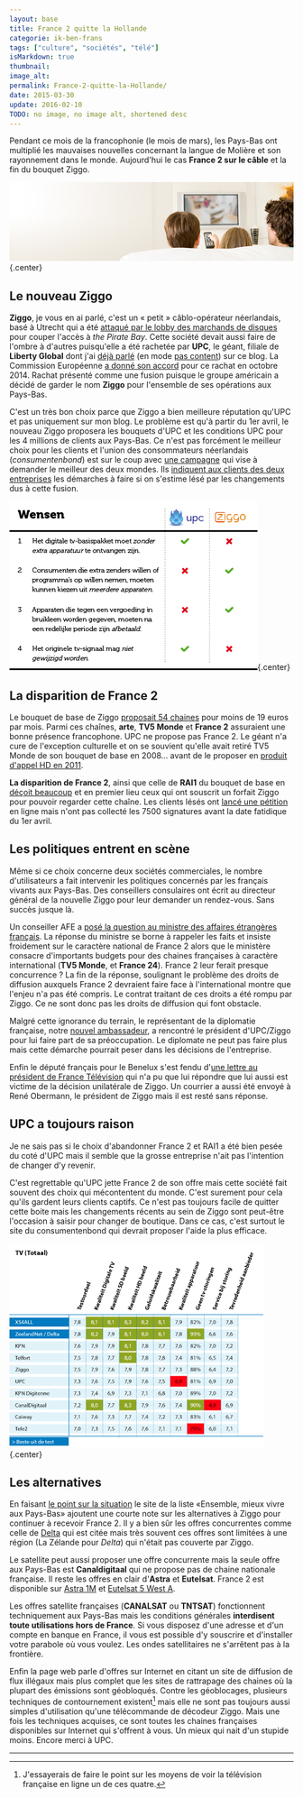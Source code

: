 ```yaml
---
layout: base
title: France 2 quitte la Hollande
categorie: ik-ben-frans
tags: ["culture", "sociétés", "télé"]
isMarkdown: true
thumbnail: 
image_alt: 
permalink: France-2-quitte-la-Hollande/
date: 2015-03-30
update: 2016-02-10
TODO: no image, no image alt, shortened desc
---
```


Pendant ce mois de la francophonie (le mois de mars), les Pays-Bas ont multiplié les mauvaises nouvelles concernant la langue de Molière et son rayonnement dans le monde. Aujourd'hui le cas **France 2 sur le câble** et la fin du bouquet Ziggo.

![bandeau-consumentenbond-teve.jpg](bandeau-consumentenbond-teve.jpg){.center}

## Le nouveau Ziggo

**Ziggo**, je vous en ai parlé, c'est un « petit » câblo-opérateur néerlandais, basé à Utrecht qui a été [attaqué par le lobby des marchands de disques](http://meinamsterdam.nl/The-Pirate-Bay-n-est-plus-bloque-aux-Pays-Bas) pour couper l'accès à *the Pirate Bay*. Cette société devait aussi faire de l'ombre à d'autres puisqu'elle a été rachetée par **UPC**, le géant, filiale de **Liberty Global** dont j'ai [déjà parlé](/upc-m-a-lacher/) (en mode [pas content](/xs4all-suite-upc)) sur ce blog. La Commission Européenne [a donné son accord](http://www.nu.nl/beurs/3900053/fusie-ziggo-en-upc-mag-voorwaarden.html) pour ce rachat en octobre 2014. Rachat présenté comme une fusion puisque le groupe américain a décidé de garder le nom **Ziggo** pour l'ensemble de ses opérations aux Pays-Bas.

<!--excerpt-->

C'est un très bon choix parce que Ziggo a bien meilleure réputation qu'UPC et pas uniquement sur mon blog. Le problème est qu'à partir du 1er avril, le nouveau Ziggo proposera les bouquets d'UPC et les conditions UPC pour les 4 millions de clients aux Pays-Bas. Ce n'est pas forcément le meilleur choix pour les clients et l'union des consommateurs néerlandais (*consumentenbond*) est sur le coup avec [une campagne](http://www.consumentenbond.nl/campagnes/upc-ziggo/) qui vise à demander le meilleur des deux mondes. Ils [indiquent aux clients des deux entreprises](http://www.consumentenbond.nl/internetproviders/extra/upc-neemt-ziggo-over/) les démarches à faire si on s'estime lésé par les changements dus à cette fusion.

![upc-ziggo-wensen.png](upc-ziggo-wensen.png){.center}

## La disparition de France 2

Le bouquet de base de Ziggo [proposait 54 chaines](https://www.ziggo.nl/televisie/standaard) pour moins de 19 euros par mois. Parmi ces chaînes, **arte**, **TV5 Monde** et **France 2** assuraient une bonne présence francophone. UPC ne propose pas France 2. Le géant n'a cure de l'exception culturelle et on se souvient qu'elle avait retiré TV5 Monde de son bouquet de base en 2008… avant de le proposer en [produit d'appel HD en 2011](http://www.upc.nl/over-upc/nieuws/persberichten/2011/tv5-monde-en-bcc-hd-in-digitale-zenderaanbod-upc/).

**La disparition de France 2**, ainsi que celle de **RAI1** du bouquet de base en [déçoit beaucoup](https://community.ziggo.nl/off-topic-forum-19/france-2-verdwijnt-per-1-april-2015-2169) et en premier lieu ceux qui ont souscrit un forfait Ziggo pour pouvoir regarder cette chaîne. Les clients lésés ont [lancé une pétition](https://secure.avaaz.org/fr/petition/Ziggo_Non_a_larret_dela_diffusion_de_France_2_par_Ziggo_aux_PaysBas/) en ligne mais n'ont pas collecté les 7500 signatures avant la date fatidique du 1er avril.

## Les politiques entrent en scène

Même si ce choix concerne deux sociétés commerciales, le nombre d'utilisateurs a fait intervenir les politiques concernés par les français vivants aux Pays-Bas. Des conseillers consulaires ont écrit au directeur général de la nouvelle Ziggo pour leur demander un rendez-vous. Sans succès jusque là.

Un conseiller AFE a [posé la question au ministre des affaires étrangères français](http://www.assemblee-afe.fr/diffusion-de-france-2-aux-pays-bas.html). La réponse du ministre se borne à rappeler les faits et insiste froidement sur le caractère national de France 2 alors que le ministère consacre d'importants budgets pour des chaines françaises à caractère international (**TV5 Monde**, et **France 24**). France 2 leur ferait presque concurrence ? La fin de la réponse, soulignant le problème des droits de diffusion auxquels France 2 devraient faire face à l'international montre que l'enjeu n'a pas été compris. Le contrat traitant de ces droits a été rompu par Ziggo. Ce ne sont donc pas les droits de diffusion qui font obstacle.

Malgré cette ignorance du terrain, le représentant de la diplomatie française, notre [nouvel ambassadeur](/Un-ambassadeur-qui-tombe-a-point-nomme), a rencontré le président d'UPC/Ziggo pour lui faire part de sa préoccupation. Le diplomate ne peut pas faire plus mais cette démarche pourrait peser dans les décisions de l'entreprise.

Enfin le député français pour le Benelux s'est fendu d'[une lettre au président de France Télévision](http://philipcordery.fr/2015/03/mobilisation-aux-pays-bas-contre-larret-de-diffusion-de-france-2-par-le-premier-cablo-operateur-neerlandais-ziggo/) qui n'a pu que lui répondre que lui aussi est victime de la décision unilatérale de Ziggo. Un courrier a aussi été envoyé à René Obermann, le président de Ziggo mais il est resté sans réponse.

## UPC a toujours raison
Je ne sais pas si le choix d'abandonner France 2 et RAI1 a été bien pesée du coté d'UPC mais il semble que la grosse entreprise n'ait pas l'intention de changer d'y revenir.

C'est regrettable qu'UPC jette France 2 de son offre mais cette société fait souvent des choix qui mécontentent du monde. C'est surement pour cela qu'ils gardent leurs clients captifs. Ce n'est pas toujours facile de quitter cette boite mais les changements récents au sein de Ziggo sont peut-être l'occasion à saisir pour changer de boutique. Dans ce cas, c'est surtout le site du consumentenbond qui devrait proposer l'aide la plus efficace.

![tvtotaal-december-2014.png](tvtotaal-december-2014.png){.center}

## Les alternatives

En faisant [le point sur la situation](http://www.un-monde-en-partage.com/?p=4998) le site de la liste «Ensemble, mieux vivre aux Pays-Bas» ajoutent une courte note sur les alternatives à Ziggo pour continuer à recevoir France 2. Il y a bien sûr les offres concurrentes comme celle de [Delta](http://www.delta.nl/multimedia/televisie/tv_basis_voordelen/) qui est citée mais très souvent ces offres sont limitées à une région (La Zélande pour *Delta*) qui n'était pas couverte par Ziggo.

Le satellite peut aussi proposer une offre concurrente mais la seule offre aux Pays-Bas est **Canaldigitaal** qui ne propose pas de chaine nationale française. Il reste les offres en clair d'**Astra** et **Eutelsat**. France 2 est disponible sur [Astra 1M](http://www.telesatellite.com/satellites/astra-1m/#orientation) et [Eutelsat 5 West A](http://www.telesatellite.com/satellites/eutelsat-5-west-a/#orientation).

Les offres satellite françaises (**CANALSAT** ou **TNTSAT**) fonctionnent techniquement aux Pays-Bas mais les conditions générales **interdisent toute utilisations hors de France**. Si vous disposez d'une adresse et d'un compte en banque en France, il vous est possible d'y souscrire et d'installer votre parabole où vous voulez. Les ondes satellitaires ne s'arrêtent pas à la frontière.

Enfin la page web parle d'offres sur Internet en citant un site de diffusion de flux illégaux mais plus complet que les sites de rattrapage des chaines où la plupart des émissions sont géobloqués. Contre les géoblocages, plusieurs techniques de contournement existent[^1] mais elle ne sont pas toujours aussi simples d'utilisation qu'une télécommande de décodeur Ziggo. Mais une fois les techniques acquises, ce sont toutes les chaines françaises disponibles sur Internet qui s'offrent à vous. Un mieux qui nait d'un stupide moins. Encore merci à UPC.

---
[^1]: J'essayerais de faire le point sur les moyens de voir la télévision française en ligne un de ces quatre.